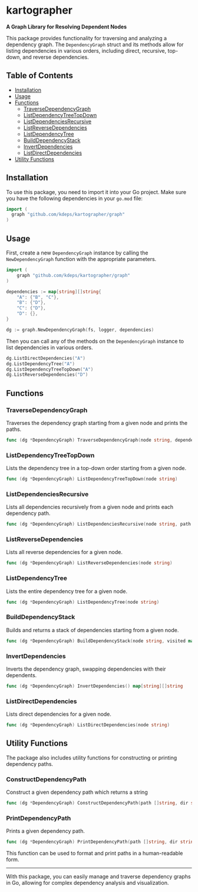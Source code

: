 # kartographer
**A Graph Library for Resolving Dependent Nodes**

This package provides functionality for traversing and analyzing a dependency graph. The `DependencyGraph` struct and
its methods allow for listing dependencies in various orders, including direct, recursive, top-down, and reverse
dependencies.

## Table of Contents

- [Installation](#installation)
- [Usage](#usage)
- [Functions](#functions)
  - [TraverseDependencyGraph](#traversedependencygraph)
  - [ListDependencyTreeTopDown](#listdependencytreetopdown)
  - [ListDependenciesRecursive](#listdependenciesrecursive)
  - [ListReverseDependencies](#listreversedependencies)
  - [ListDependencyTree](#listdependencytree)
  - [BuildDependencyStack](#builddependencystack)
  - [InvertDependencies](#invertdependencies)
  - [ListDirectDependencies](#listdirectdependencies)
- [Utility Functions](#utility-functions)

## Installation

To use this package, you need to import it into your Go project. Make sure you have the following dependencies in your
`go.mod` file:

```go
import (
  graph "github.com/kdeps/kartographer/graph"
)
```

## Usage

First, create a new `DependencyGraph` instance by calling the `NewDependencyGraph` function with the appropriate parameters.

```go
import (
    graph "github.com/kdeps/kartographer/graph"
)

dependencies := map[string][]string{
    "A": {"B", "C"},
    "B": {"D"},
    "C": {"D"},
    "D": {},
}

dg := graph.NewDependencyGraph(fs, logger, dependencies)
```

Then you can call any of the methods on the `DependencyGraph` instance to list dependencies in various orders.

```go
dg.ListDirectDependencies("A")
dg.ListDependencyTree("A")
dg.ListDependencyTreeTopDown("A")
dg.ListReverseDependencies("D")

```

## Functions

### TraverseDependencyGraph

Traverses the dependency graph starting from a given node and prints the paths.

```go
func (dg *DependencyGraph) TraverseDependencyGraph(node string, dependencies map[string][]string, visited map[string]bool)
```

### ListDependencyTreeTopDown

Lists the dependency tree in a top-down order starting from a given node.

```go
func (dg *DependencyGraph) ListDependencyTreeTopDown(node string)
```

### ListDependenciesRecursive

Lists all dependencies recursively from a given node and prints each dependency path.

```go
func (dg *DependencyGraph) ListDependenciesRecursive(node string, path []string, visited map[string]bool)
```

### ListReverseDependencies

Lists all reverse dependencies for a given node.

```go
func (dg *DependencyGraph) ListReverseDependencies(node string)
```

### ListDependencyTree

Lists the entire dependency tree for a given node.

```go
func (dg *DependencyGraph) ListDependencyTree(node string)
```

### BuildDependencyStack

Builds and returns a stack of dependencies starting from a given node.

```go
func (dg *DependencyGraph) BuildDependencyStack(node string, visited map[string]bool) []string
```

### InvertDependencies

Inverts the dependency graph, swapping dependencies with their dependents.

```go
func (dg *DependencyGraph) InvertDependencies() map[string][]string
```

### ListDirectDependencies

Lists direct dependencies for a given node.

```go
func (dg *DependencyGraph) ListDirectDependencies(node string)
```

## Utility Functions

The package also includes utility functions for constructing or printing dependency paths.

### ConstructDependencyPath

Construct a given dependency path which returns a string

```go
func (dg *DependencyGraph) ConstructDependencyPath(path []string, dir string) string
```

### PrintDependencyPath

Prints a given dependency path.

```go
func (dg *DependencyGraph) PrintDependencyPath(path []string, dir string)
```

This function can be used to format and print paths in a human-readable form.

---

With this package, you can easily manage and traverse dependency graphs in Go, allowing for complex dependency analysis
and visualization.

